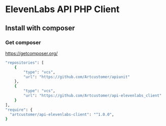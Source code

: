 # ElevenLabs API PHP Client

## Install with composer
### Get composer
https://getcomposer.org/

```bash
"repositories": [
    {
        "type": "vcs",
        "url": "https://github.com/Artcustomer/apiunit"
    },
    {
        "type": "vcs",
        "url": "https://github.com/Artcustomer/api-elevenlabs_client"
    }
],
"require": {
  "artcustomer/api-elevenlabs-client": "^1.0.0",
}
```
